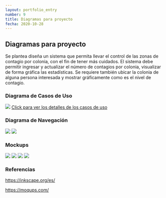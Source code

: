 ```yaml
---
layout: portfolio_entry
number: 9
title: Diagramas para proyecto
fecha: 2020-10-28
---
```


## Diagramas para proyecto 

Se plantea diseña un sistema que permita llevar el control de las zonas de contagio por colonia, con el fin de tener más cuidados. El sistema debe permitir ingresar y actualizar el número de contagios por colonia, visualizar de forma gráfica las estadísticas. Se requiere también ubicar la colonia de alguna persona interesada y mostrar gráficamente como es el nivel de contagio.

### Diagrama de Casos de Uso

<img class="img-content" src="{{site.url}}img/actividad7/casosdeuso.png" />
<a class="link" href="{{site.url}}docs/actividad7/detalle.pdf">Click para ver los detalles de los casos de uso</a>

### Diagrama de Navegación

<img class="img-content" src="{{site.url}}img/actividad7/navegacion.jpeg" />
<img class="img-content" src="{{site.url}}img/actividad7/navegacion2.jpeg" />

### Mockups

<img class="img-content" src="{{site.url}}img/actividad7/image1.png" />
<img class="img-content" src="{{site.url}}img/actividad7/image2.png" />
<img class="img-content" src="{{site.url}}img/actividad7/image3.png" />
<img class="img-content" src="{{site.url}}img/actividad7/image4.png" />

### Referencias

https://inkscape.org/es/

https://moqups.com/
